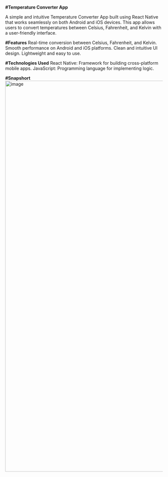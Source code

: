 **#Temperature Converter App**

A simple and intuitive Temperature Converter App built using React Native that works seamlessly on both Android and iOS devices. This app allows users to convert temperatures between Celsius, Fahrenheit, and Kelvin with a user-friendly interface.

**#Features**
Real-time conversion between Celsius, Fahrenheit, and Kelvin.
Smooth performance on Android and iOS platforms.
Clean and intuitive UI design.
Lightweight and easy to use.

**#Technologies Used**
React Native: Framework for building cross-platform mobile apps.
JavaScript: Programming language for implementing logic.

**#Snapshort**
<img width="1247" alt="image" src="https://github.com/user-attachments/assets/1216bb8c-cf8f-47c7-86ab-1fd6f38ac155" />
